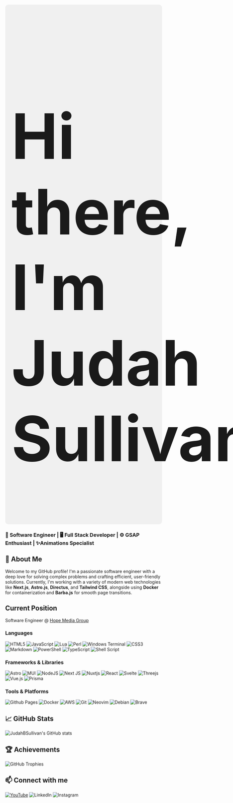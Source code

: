 
 <div class="banner" style="display: flex; flex-gap: 10; background-color: #f0f0f0; padding: 20px; border-radius: 10px; !important">
	<h1 style="font-size: 200px;">
		Hi there, I'm Judah Sullivan 
	</h1> 
 <img  src='https://avatars.githubusercontent.com/u/159483985?v=4' alt=''/>
</div>

### 🚀 Software Engineer | 🖥️ Full Stack Developer | ⚙️ GSAP Enthusiast | ✨Animations Specialist

## 🚀 About Me
Welcome to my GitHub profile! I'm a passionate software engineer with a deep love for solving complex problems and crafting efficient, user-friendly solutions. Currently, I'm working with a variety of modern web technologies like **Next.js**, **Astro.js**, **Directus**, and **Tailwind CSS**, alongside using **Docker** for containerization and **Barba.js** for smooth page transitions.

## Current Position 
Software Engineer @ [Hope Media Group](https://hopemediagroup.com) 

### Languages
![HTML5](https://img.shields.io/badge/html5-%23E34F26.svg?style=for-the-badge&logo=html5&logoColor=white)
![JavaScript](https://img.shields.io/badge/javascript-%23323330.svg?style=for-the-badge&logo=javascript&logoColor=%23F7DF1E)
![Lua](https://img.shields.io/badge/lua-%232C2D72.svg?style=for-the-badge&logo=lua&logoColor=white)
![Perl](https://img.shields.io/badge/perl-%2339457E.svg?style=for-the-badge&logo=perl&logoColor=white)
![Windows Terminal](https://img.shields.io/badge/Windows%20Terminal-%234D4D4D.svg?style=for-the-badge&logo=windows-terminal&logoColor=white)
![CSS3](https://img.shields.io/badge/css3-%231572B6.svg?style=for-the-badge&logo=css3&logoColor=white)
![Markdown](https://img.shields.io/badge/markdown-%23000000.svg?style=for-the-badge&logo=markdown&logoColor=white)
![PowerShell](https://img.shields.io/badge/PowerShell-%235391FE.svg?style=for-the-badge&logo=powershell&logoColor=white)
![TypeScript](https://img.shields.io/badge/typescript-%23007ACC.svg?style=for-the-badge&logo=typescript&logoColor=white)
![Shell Script](https://img.shields.io/badge/shell_script-%23121011.svg?style=for-the-badge&logo=gnu-bash&logoColor=white)



### Frameworks & Libraries
![Astro](https://img.shields.io/badge/astro-%232C2052.svg?style=for-the-badge&logo=astro&logoColor=white)
![MUI](https://img.shields.io/badge/MUI-%230081CB.svg?style=for-the-badge&logo=mui&logoColor=white)
![NodeJS](https://img.shields.io/badge/node.js-6DA55F?style=for-the-badge&logo=node.js&logoColor=white)
![Next JS](https://img.shields.io/badge/Next-black?style=for-the-badge&logo=next.js&logoColor=white)
![Nuxtjs](https://img.shields.io/badge/Nuxt-002E3B?style=for-the-badge&logo=nuxtdotjs&logoColor=#00DC82)
![React](https://img.shields.io/badge/react-%2320232a.svg?style=for-the-badge&logo=react&logoColor=%2361DAFB)
![Svelte](https://img.shields.io/badge/svelte-%23f1413d.svg?style=for-the-badge&logo=svelte&logoColor=white)
![Threejs](https://img.shields.io/badge/threejs-black?style=for-the-badge&logo=three.js&logoColor=white)
![Vue.js](https://img.shields.io/badge/vuejs-%2335495e.svg?style=for-the-badge&logo=vuedotjs&logoColor=%234FC08D)
![Prisma](https://img.shields.io/badge/Prisma-3982CE?style=for-the-badge&logo=Prisma&logoColor=white)


### Tools & Platforms
![Github Pages](https://img.shields.io/badge/github%20pages-121013?style=for-the-badge&logo=github&logoColor=white)
![Docker](https://img.shields.io/badge/docker-%230db7ed.svg?style=for-the-badge&logo=docker&logoColor=white)
![AWS](https://img.shields.io/badge/AWS-%23FF9900.svg?style=for-the-badge&logo=amazon-aws&logoColor=white)
![Git](https://img.shields.io/badge/git-%23F05033.svg?style=for-the-badge&logo=git&logoColor=white)
![Neovim](https://img.shields.io/badge/NeoVim-%2357A143.svg?&style=for-the-badge&logo=neovim&logoColor=white)
![Debian](https://img.shields.io/badge/Debian-D70A53?style=for-the-badge&logo=debian&logoColor=white)
	![Brave](https://img.shields.io/badge/Brave-FB542B?style=for-the-badge&logo=Brave&logoColor=white)


## 📈 GitHub Stats
![JudahBSullivan's GitHub stats](https://github-readme-stats.vercel.app/api?username=JudahBSullivan&theme=dark&show_icons=true)

## 🏆 Achievements
![GitHub Trophies](https://github-profile-trophy.vercel.app/?username=judahbsullivan&theme=radical)

## 📫 Connect with me

[![YouTube](https://img.shields.io/badge/YouTube-%23FF0000.svg?style=for-the-badge&logo=YouTube&logoColor=white)](https://youtube.com/)
![LinkedIn](https://img.shields.io/badge/linkedin-%230077B5.svg?style=for-the-badge&logo=linkedin&logoColor=white)
![Instagram](https://img.shields.io/badge/Instagram-%23E4405F.svg?style=for-the-badge&logo=Instagram&logoColor=white)



